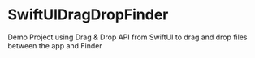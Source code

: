 # SwiftUIDragDropFinder

Demo Project using Drag & Drop API from SwiftUI to drag and drop files between the app and Finder
